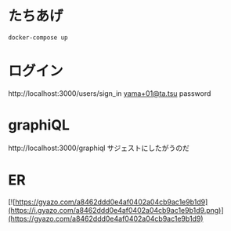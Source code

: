 # たちあげ
```
docker-compose up
```

# ログイン
http://localhost:3000/users/sign_in
yama+01@ta.tsu
password

# graphiQL
http://localhost:3000/graphiql
サジェストにしたがうのだ

# ER
[![https://gyazo.com/a8462ddd0e4af0402a04cb9ac1e9b1d9](https://i.gyazo.com/a8462ddd0e4af0402a04cb9ac1e9b1d9.png)](https://gyazo.com/a8462ddd0e4af0402a04cb9ac1e9b1d9)
